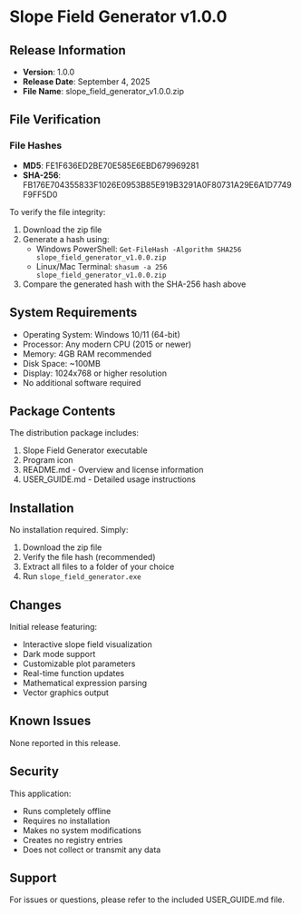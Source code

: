 # Slope Field Generator v1.0.0

## Release Information

- **Version**: 1.0.0
- **Release Date**: September 4, 2025
- **File Name**: slope_field_generator_v1.0.0.zip

## File Verification

### File Hashes
- **MD5**: FE1F636ED2BE70E585E6EBD679969281
- **SHA-256**: FB176E704355833F1026E0953B85E919B3291A0F80731A29E6A1D7749F9FF5D0

To verify the file integrity:
1. Download the zip file
2. Generate a hash using:
   - Windows PowerShell: `Get-FileHash -Algorithm SHA256 slope_field_generator_v1.0.0.zip`
   - Linux/Mac Terminal: `shasum -a 256 slope_field_generator_v1.0.0.zip`
3. Compare the generated hash with the SHA-256 hash above

## System Requirements

- Operating System: Windows 10/11 (64-bit)
- Processor: Any modern CPU (2015 or newer)
- Memory: 4GB RAM recommended
- Disk Space: ~100MB
- Display: 1024x768 or higher resolution
- No additional software required

## Package Contents

The distribution package includes:
1. Slope Field Generator executable
2. Program icon
3. README.md - Overview and license information
4. USER_GUIDE.md - Detailed usage instructions

## Installation

No installation required. Simply:
1. Download the zip file
2. Verify the file hash (recommended)
3. Extract all files to a folder of your choice
4. Run `slope_field_generator.exe`

## Changes

Initial release featuring:
- Interactive slope field visualization
- Dark mode support
- Customizable plot parameters
- Real-time function updates
- Mathematical expression parsing
- Vector graphics output

## Known Issues

None reported in this release.

## Security

This application:
- Runs completely offline
- Requires no installation
- Makes no system modifications
- Creates no registry entries
- Does not collect or transmit any data

## Support

For issues or questions, please refer to the included USER_GUIDE.md file.
